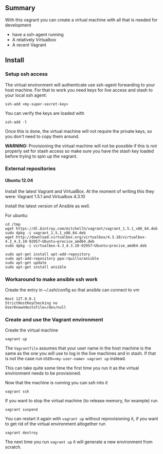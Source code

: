 ## Summary

With this vagrant you can create a virtual machine with all that is
needed for development


  * have a ssh-agent running
  * A relatively Virtualbox
  * A recent Vagrant

## Install

### Setup ssh access

The virtual environment will authenticate use ssh-agent forwarding to your host
machine. For that to work you need keys for live access and stash to your local
ssh agent:

    ssh-add <my-super-secret-key>

You can verify the keys are loaded with

    ssh-add -l

Once this is done, the virtual machine will not require the private keys, so you
don't need to copy them around.

**WARNING:** Provisioning the virtual machine will not be possible if this is
not properly set for stash access so make sure you have the stash key loaded
before trying to spin up the vagrant.

### External repositories

#### Ubuntu 12.04

Install the latest Vagrant and VirtualBox. At the moment of writing this they
were: Vagrant 1.5.1 and Virtualbox 4.3.10

Install the latest version of Ansible as well.

For ubuntu:

    cd /tmp
    wget https://dl.bintray.com/mitchellh/vagrant/vagrant_1.5.1_x86_64.deb
    sudo dpkg -i vagrant_1.5.1_x86_64.deb
    wget http://download.virtualbox.org/virtualbox/4.3.10/virtualbox-4.3_4.3.10-92957~Ubuntu~precise_amd64.deb
    sudo dpkg -i virtualbox-4.3_4.3.10-92957~Ubuntu~precise_amd64.deb
    
    sudo apt-get install apt-add-repository
    sudo apt-add-repository ppa:rquillo/ansible
    sudo apt-get update
    sudo apt-get install ansible

### Workaround to make ansible ssh work

Create the entry in ~/.ssh/config so that ansible can connect to vm

    Host 127.0.0.1
    StrictHostKeyChecking no
    UserKnownHostsFile=/dev/null


### Create and use the Vagrant environment

Create the virtual machine

    vagrant up

The `Vagrantfile` assumes that your user name in the host machine is the same as
the one you will use to log in the live machines and in stash. If that is not
the case run `USER=<my-user-name> vagrant up` instead.

This can take quite some time the first time you run it as the virtual
environment needs to be provisioned.

Now that the machine is running you can ssh into it

    vagrant ssh

If you want to stop the virtual machine (to release memory, for example) run

    vagrant suspend

You can restart it again with `vagrant up` without reprovisioning it, if you
want to get rid of the virtual environment altogether run

    vagrant destroy

The next time you run `vagrant up` it will generate a new environment from
scratch.
